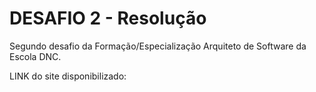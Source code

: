 # DESAFIO 2 - Resolução
Segundo desafio da Formação/Especialização Arquiteto de Software da Escola DNC.

LINK do site disponibilizado: 
